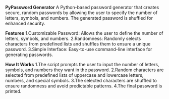 __**PyPassword Generator**__
A Python-based password generator that creates secure, random passwords by allowing the user to specify the number of letters, symbols, and numbers. The generated password is shuffled for enhanced security.

**Features**
1.Customizable Password: Allows the user to define the number of letters, symbols, and numbers.
2.Randomness: Randomly selects characters from predefined lists and shuffles them to ensure a unique password.
3.Simple Interface: Easy-to-use command-line interface for generating passwords.

**How It Works**
1.The script prompts the user to input the number of letters, symbols, and numbers they want in the password.
2.Random characters are selected from predefined lists of uppercase and lowercase letters, numbers, and special symbols.
3.The selected characters are shuffled to ensure randomness and avoid predictable patterns.
4.The final password is printed.
